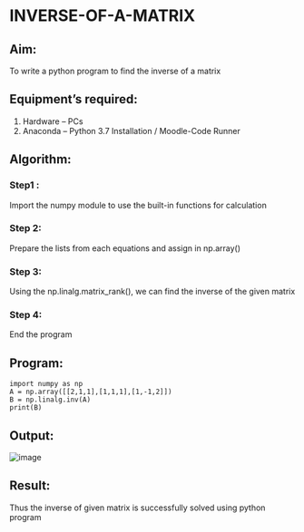 # INVERSE-OF-A-MATRIX
## Aim:
To write a python program to find the inverse of a matrix
## Equipment’s required:
1. 	Hardware – PCs
2. 	Anaconda – Python 3.7 Installation / Moodle-Code Runner
## Algorithm:
### Step1 : 
Import the numpy module to use the built-in functions for calculation
### Step 2: 
Prepare the lists from each equations and assign in np.array()
### Step 3: 
Using the np.linalg.matrix_rank(), we can find the inverse of the given matrix
### Step 4: 
End the program

## Program:
~~~
import numpy as np
A = np.array([[2,1,1],[1,1,1],[1,-1,2]])
B = np.linalg.inv(A)
print(B)
~~~
## Output:
![image](https://github.com/ganesh10082006/INVERSE-OF-A-MATRIX/assets/151981672/438573e3-94c3-4865-b874-af606cf5a278)

## Result:
Thus the inverse of given matrix is successfully solved using python program

